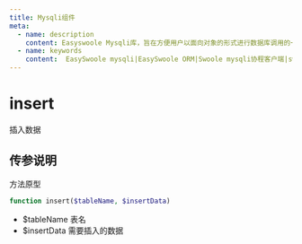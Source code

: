```yaml
---
title: Mysqli组件
meta:
  - name: description
    content: Easyswoole Mysqli库，旨在方便用户以面向对象的形式进行数据库调用的一个库。并且为Orm组件等高级用法提供了基础支持
  - name: keywords
    content:  EasySwoole mysqli|EasySwoole ORM|Swoole mysqli协程客户端|swoole ORM
---
```

# insert

插入数据

## 传参说明

方法原型
```php
function insert($tableName, $insertData)
```

- $tableName 表名
- $insertData 需要插入的数据